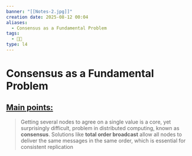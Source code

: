```yaml
---
banner: "[[Notes-2.jpg]]"
creation date: 2025-08-12 00:04
aliases:
  - Consensus as a Fundamental Problem
tags:
  - 👨‍💻
type: l4
---
```

# Consensus as a Fundamental Problem
## <u>Main points:</u>
> Getting several nodes to agree on a single value is a core, yet surprisingly difficult, problem in distributed computing, known as **consensus**. Solutions like **total order broadcast** allow all nodes to deliver the same messages in the same order, which is essential for consistent replication

